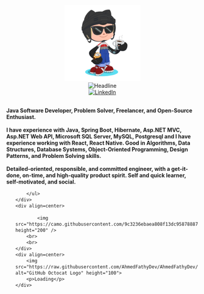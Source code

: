 <div>
    <div align=center>
        <img src="https://raw.githubusercontent.com/AhmedFathyDev/AhmedFathyDev/main/GitHub.png" alt="GitHub Octocat Drinking a Cup of Coffee" height="200">
    </div>
    <div align=center>
        <img src="https://readme-typing-svg.herokuapp.com?color=%236FDA44&size=32&center=true&vCenter=true&width=600&height=50&lines=Hi+there+I'm+Fathy+%F0%9F%91%8B;Computer+Science+Student;Back-End+Engineer;Problem+Solver;Freelancer;Open-Source+Enthusiast" alt="Headline" />
    </div>
    <div align=center>
        <a href="https://www.linkedin.com/in/yildirim-kerem/"><img src="https://img.shields.io/badge/Linkedin-0077b5?style=flat&logo=linkedin" alt="LinkedIn" /></a>
    </div>
    <div align=left>
        <br>
        <p>
            <strong>
                Java Software Developer, Problem Solver, Freelancer, and Open-Source Enthusiast.<br><br>
               I have experience with Java, Spring Boot, Hibernate, Asp.NET MVC, Asp.NET Web API, Microsoft SQL Server, MySQL, Postgresql and I have experience working with React, React Native. Good in Algorithms, Data Structures, Database Systems, Object-Oriented Programming, Design Patterns, and Problem Solving skills.<br><br>
                Detailed-oriented, responsible, and committed engineer, with a get-it-done, on-time, and high-quality product spirit. Self and quick learner, self-motivated, and social.
            </strong>
        </p>
        <ul>
    
        </ul>
    </div>
    <div align=center>
  
            <img src="https://camo.githubusercontent.com/9c3236ebaea808f13dc95878887ad4da2925290e8b169b0b071435033b952c7e/68747470733a2f2f6d656469612e67697068792e636f6d2f6d656469612f4e4576507a5a386264315634592f67697068792e6769663f6369643d656366303565343765306361353566623739323639303432323966613036356665666438396637633530653934366432267269643d67697068792e6769662663743d67"  height="200" />
        <br>
        <br>
    </div>
    <div align=center>
        <img src="https://raw.githubusercontent.com/AhmedFathyDev/AhmedFathyDev/main/GitHub.gif" alt="GitHub Octocat Logo" height="100">
        <p>Loading</p>
    </div>
</div>
